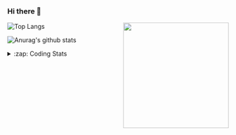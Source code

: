 ### Hi there 👋

<!--
**tao8687/tao8687** is a ✨ _special_ ✨ repository because its `README.md` (this file) appears on your GitHub profile.

Here are some ideas to get you started:

- 🔭 I’m currently working on ...
- 🌱 I’m currently learning ...
- 👯 I’m looking to collaborate on ...
- 🤔 I’m looking for help with ...
- 💬 Ask me about ...
- 📫 How to reach me: ...
- 😄 Pronouns: ...
- ⚡ Fun fact: ...
-->

<img align='right' src="https://media.giphy.com/media/M9gbBd9nbDrOTu1Mqx/giphy.gif" width="240">

  
![Top Langs](https://github-readme-stats.vercel.app/api/top-langs/?username=tao8687&layout=compact&title_color=23238E&text_color=A67D3D)

![Anurag's github stats](https://github-readme-stats.vercel.app/api?username=tao8687&show_icons=true&&text_color=A67D3D&title_color=23238E&show_icons=false&count_private=true&hide=stars)

<details>
  <summary>:zap: Coding Stats</summary>
  <br>
    
<!--START_SECTION:waka-->

```txt
From: 14 April 2025 - To: 21 April 2025

XML                 2 hrs 16 mins   ████▓░░░░░░░░░░░░░░░░░░░░   18.05 %
Python              1 hr 53 mins    ███▓░░░░░░░░░░░░░░░░░░░░░   14.99 %
Other               1 hr 26 mins    ███░░░░░░░░░░░░░░░░░░░░░░   11.52 %
Protocol Buffer     1 hr 21 mins    ██▓░░░░░░░░░░░░░░░░░░░░░░   10.83 %
CMake               1 hr 19 mins    ██▓░░░░░░░░░░░░░░░░░░░░░░   10.54 %
```

<!--END_SECTION:waka-->
</details>
